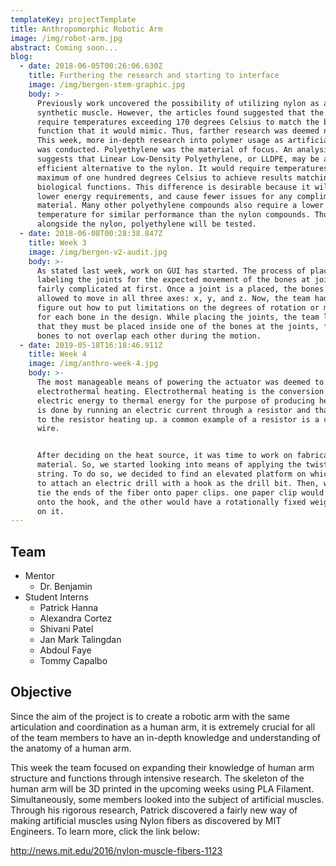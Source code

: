 ```yaml
---
templateKey: projectTemplate
title: Anthropomorphic Robotic Arm
image: /img/robot-arm.jpg
abstract: Coming soon...
blog:
  - date: 2018-06-05T00:26:06.630Z
    title: Furthering the research and starting to interface
    image: /img/bergen-stem-graphic.jpg
    body: >-
      Previously work uncovered the possibility of utilizing nylon as a
      synthetic muscle. However, the articles found suggested that the nylon may
      require temperatures exceeding 170 degrees Celsius to match the biological
      function that it would mimic. Thus, farther research was deemed necessary.
      This week, more in-depth research into polymer usage as artificial muscles
      was conducted. Polyethylene was the material of focus. An analysis
      suggests that Linear Low-Density Polyethylene, or LLDPE, may be a more
      efficient alternative to the nylon. It would require temperatures at a
      maximum of one hundred degrees Celsius to achieve results matching the
      biological functions. This difference is desirable because it will lead to
      lower energy requirements, and cause fewer issues for any complimentary
      material. Many other polyethylene compounds also require a lower
      temperature for similar performance than the nylon compounds. Thus,
      alongside the nylon, polyethylene will be tested.
  - date: 2018-06-08T00:28:38.847Z
    title: Week 3
    image: /img/bergen-v2-audit.jpg
    body: >-
      As stated last week, work on GUI has started. The process of placing and
      labeling the joints for the expected movement of the bones at joints was
      fairly complicated at first. Once a joint is a placed, the bones will be
      allowed to move in all three axes: x, y, and z. Now, the team had to
      figure out how to put limitations on the degrees of rotation or movement
      for each bone in the design. While placing the joints, the team learned
      that they must be placed inside one of the bones at the joints, for the
      bones to not overlap each other during the motion.
  - date: 2019-05-18T16:18:46.911Z
    title: Week 4
    image: /img/anthro-week-4.jpg
    body: >-
      The most manageable means of powering the actuator was deemed to be
      electrothermal heating. Electrothermal heating is the conversion of
      electric energy to thermal energy for the purpose of producing heat. This
      is done by running an electric current through a resistor and that leads
      to the resistor heating up. a common example of a resistor is a copper
      wire.


      After deciding on the heat source, it was time to work on fabricating the
      material. So, we started looking into means of applying the twist to the
      string. To do so, we decided to find an elevated platform on which we plan
      to attach an electric drill with a hook as the drill bit. Then, we would
      tie the ends of the fiber onto paper clips. one paper clip would be placed
      onto the hook, and the other would have a rotationally fixed weight placed
      on it.
---
```

## Team

* Mentor
  * Dr. Benjamin
* Student Interns
  * Patrick Hanna
  * Alexandra Cortez
  * Shivani Patel
  * Jan Mark Talingdan
  * Abdoul Faye
  * Tommy Capalbo

## Objective

Since the aim of the project is to create a robotic arm with the same articulation and coordination as a human arm, it is extremely crucial for all of the team members to have an in-depth knowledge and understanding of the anatomy of a human arm. 

This week the team focused on expanding their knowledge of human arm structure and functions through intensive research. The skeleton of the human arm will be 3D printed in the upcoming weeks using PLA Filament. Simultaneously, some members looked into the subject of artificial muscles. Through his rigorous research, Patrick discovered a fairly new way of making artificial muscles using Nylon fibers as discovered by MIT Engineers. To learn more, click the link below:

<http://news.mit.edu/2016/nylon-muscle-fibers-1123>
